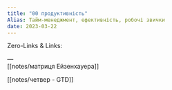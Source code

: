 ```yaml
---
title: "00 продуктивність"
Alias: Тайм-менеджмент, ефективність, робочі звички
date: 2023-03-22  
---
```

Zero-Links & Links:  


—  
[[notes/матриця Ейзенхауера]]


[[notes/четвер - GTD]]
